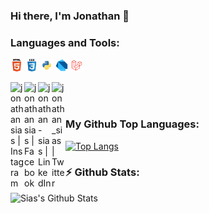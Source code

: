 ### Hi there, I'm Jonathan 👋

### Languages and Tools:

<code><img height="20" src="https://raw.githubusercontent.com/github/explore/80688e429a7d4ef2fca1e82350fe8e3517d3494d/topics/html/html.png"></code>
<code><img height="20" src="https://raw.githubusercontent.com/github/explore/80688e429a7d4ef2fca1e82350fe8e3517d3494d/topics/css/css.png"></code>
<code><img height="20" src="https://raw.githubusercontent.com/github/explore/80688e429a7d4ef2fca1e82350fe8e3517d3494d/topics/python/python.png"></code>
<code><img height="20" src="https://raw.githubusercontent.com/github/explore/5c058a388828bb5fde0bcafd4bc867b5bb3f26f3/topics/dart/dart.png"></code>
<code><img height="20" src="https://raw.githubusercontent.com/github/explore/80688e429a7d4ef2fca1e82350fe8e3517d3494d/topics/laravel/laravel.png"></code>

[<img align="left" alt="jonathansias | Instagram" width="22px" src="https://cdn.jsdelivr.net/npm/simple-icons@v3/icons/instagram.svg" />][instagram]
[<img align="left" alt="jonathansias | Facebook" width="22px" src="https://cdn.jsdelivr.net/npm/simple-icons@v3/icons/facebook.svg" />][facebook]
[<img align="left" alt="jonathan-sias | LinkedIn" width="22px" src="https://cdn.jsdelivr.net/npm/simple-icons@v3/icons/linkedin.svg" />][linkedin]
[<img align="left" alt="jonathan_sias | Twitter" width="22px" src="https://cdn.jsdelivr.net/npm/simple-icons@v3/icons/twitter.svg" />][twitter]

<br/>
<br/>

### My Github Top Languages:
[![Top Langs](https://github-readme-stats.vercel.app/api/top-langs/?username=jonathansias&theme=radical&hide_border=true)](https://github.com/JonathanSias/github-readme-stats)

### :zap: Github Stats:
<a>
  <img align="left" alt="Sias's Github Stats" src="https://github-readme-stats.jonathansias.vercel.app/api?username=jonathansias&theme=radical&show_icons=true&hide_border=true" />
</a>

<br/>

[instagram]: https://instagram.com/jonathansias
[facebook]: https://facebook.com/jonathansias
[linkedin]: https://linkedin.com/in/jonathan-sias-46190ab8
[twitter]: https://twitter.com/jonathan_sias
